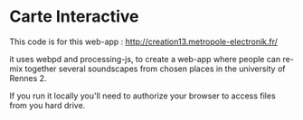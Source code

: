 Carte Interactive
===================

This code is for this web-app : http://creation13.metropole-electronik.fr/

it uses webpd and processing-js, to create a web-app where people can re-mix together several soundscapes from chosen places in the university of Rennes 2.

If you run it locally you'll need to authorize your browser to access files from you hard drive.